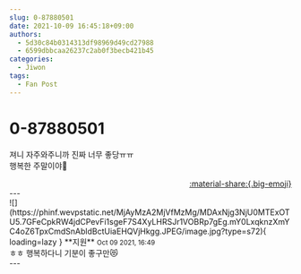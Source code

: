 ```yaml
---
slug: 0-87880501
date: 2021-10-09 16:45:18+09:00
authors:
  - 5d30c84b0314313df98969d49cd27988
  - 6599dbbcaa26237c2ab0f3becb421b45
categories:
  - Jiwon
tags:
  - Fan Post
---
```


# 0-87880501

<div class="post-container" markdown="1">
<div class="content-container md-sidebar__scrollwrap" markdown="1">

져니 자주와주니까 진짜 너무 좋당ㅠㅠ<br>행복한 주말이야🥰

</div>
</div>

<div style="text-align: right;" markdown="1">
<a href="https://weverse.io/fromis9/fanpost/0-87880501" style="text-align: right;">:material-share:{.big-emoji}</a>
</div>
---

<div class="comments-container md-sidebar__scrollwrap" markdown="1">
<div class="comment" markdown="1">
<div class='id-container' markdown="1">
![](https://phinf.wevpstatic.net/MjAyMzA2MjVfMzMg/MDAxNjg3NjU0MTExOTU5.7GFeCpkRW4jdCPevFi1sgeF7S4XyLHRSJr1VOBRp7gEg.mY0LxqknzXmYC4oZ6TpxCmdSnAbldBctUiaEHQVjHkgg.JPEG/image.jpg?type=s72){ loading=lazy }
**<span class="artist">지원</span>** <small>Oct 09 2021, 16:49</small><br>
</div>
<div class='comment-body' markdown="1">
ㅎㅎ 행복하다니 기분이 좋구만😻
</div>
</div>
</div>
---
